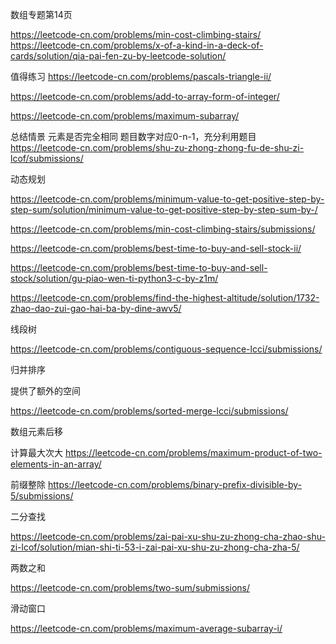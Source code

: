 数组专题第14页

https://leetcode-cn.com/problems/min-cost-climbing-stairs/
https://leetcode-cn.com/problems/x-of-a-kind-in-a-deck-of-cards/solution/qia-pai-fen-zu-by-leetcode-solution/

值得练习
https://leetcode-cn.com/problems/pascals-triangle-ii/

https://leetcode-cn.com/problems/add-to-array-form-of-integer/

https://leetcode-cn.com/problems/maximum-subarray/


总结情景
    元素是否完全相同
        题目数字对应0-n-1，充分利用题目
        https://leetcode-cn.com/problems/shu-zu-zhong-zhong-fu-de-shu-zi-lcof/submissions/

动态规划

https://leetcode-cn.com/problems/minimum-value-to-get-positive-step-by-step-sum/solution/minimum-value-to-get-positive-step-by-step-sum-by-/

https://leetcode-cn.com/problems/min-cost-climbing-stairs/submissions/

https://leetcode-cn.com/problems/best-time-to-buy-and-sell-stock-ii/

https://leetcode-cn.com/problems/best-time-to-buy-and-sell-stock/solution/gu-piao-wen-ti-python3-c-by-z1m/

https://leetcode-cn.com/problems/find-the-highest-altitude/solution/1732-zhao-dao-zui-gao-hai-ba-by-dine-awv5/

线段树

https://leetcode-cn.com/problems/contiguous-sequence-lcci/submissions/

归并排序

提供了额外的空间

https://leetcode-cn.com/problems/sorted-merge-lcci/submissions/

数组元素后移

计算最大次大
https://leetcode-cn.com/problems/maximum-product-of-two-elements-in-an-array/

前缀整除
https://leetcode-cn.com/problems/binary-prefix-divisible-by-5/submissions/

二分查找

https://leetcode-cn.com/problems/zai-pai-xu-shu-zu-zhong-cha-zhao-shu-zi-lcof/solution/mian-shi-ti-53-i-zai-pai-xu-shu-zu-zhong-cha-zha-5/

两数之和

https://leetcode-cn.com/problems/two-sum/submissions/

滑动窗口

https://leetcode-cn.com/problems/maximum-average-subarray-i/